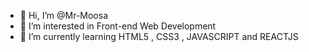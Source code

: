 - 👋 Hi, I’m @Mr-Moosa
- 👀 I’m interested in Front-end Web Development
- 🌱 I’m currently learning HTML5 , CSS3 , JAVASCRIPT and REACTJS

<!---
Mr-Moosa/Mr-Moosa is a ✨ special ✨ repository because its `README.md` (this file) appears on your GitHub profile.
You can click the Preview link to take a look at your changes.
--->
